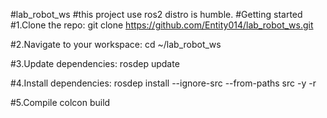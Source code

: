 #lab_robot_ws
#this project use ros2 distro is humble.
#Getting started
#1.Clone the repo:
git clone https://github.com/Entity014/lab_robot_ws.git

#2.Navigate to your workspace:
cd ~/lab_robot_ws

#3.Update dependencies:
rosdep update

#4.Install dependencies:
rosdep install --ignore-src --from-paths src -y -r

#5.Compile
colcon build
